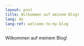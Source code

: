 ```yaml
---
layout: post
title: Wilkommen auf meinem Blog!
lang: de
lang-ref: welcome-to-my-blog
---
```


Wilkommen auf meinem Blog!